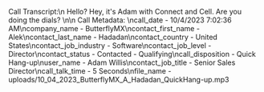Call Transcript:\n Hello? Hey, it's Adam with Connect and Cell. Are you doing the dials? \n\n Call Metadata: \ncall_date - 10/4/2023 7:02:36 AM\ncompany_name - ButterflyMX\ncontact_first_name - Alek\ncontact_last_name - Hadadan\ncontact_country - United States\ncontact_job_industry - Software\ncontact_job_level - Director\ncontact_status - Contacted - Qualifying\ncall_disposition - Quick Hang-up\nuser_name - Adam Willis\ncontact_job_title - Senior Sales Director\ncall_talk_time - 5 Seconds\nfile_name - uploads/10_04_2023_ButterflyMX_A_Hadadan_QuickHang-up.mp3
